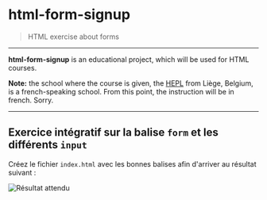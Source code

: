 # html-form-signup

> HTML exercise about forms

* * *

**html-form-signup** is an educational project, which will be used for HTML courses.

**Note:** the school where the course is given, the [HEPL](http://www.provincedeliege.be/hauteecole) from Liège, Belgium, is a french-speaking school. From this point, the instruction will be in french. Sorry.

* * *

## Exercice intégratif sur la balise `form` et les différents `input`

Créez le fichier `index.html` avec les bonnes balises afin d'arriver au résultat suivant :

![Résultat attendu](./preview.png)
